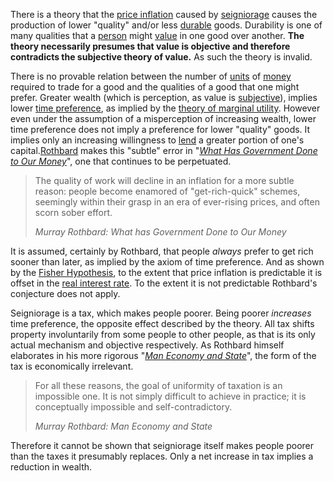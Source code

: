 There is a theory that the [price inflation](https://en.m.wikipedia.org/wiki/Inflation) caused by [seigniorage](https://en.m.wikipedia.org/wiki/Seigniorage) causes the production of lower "quality" and/or less [durable](Depreciation-Principle) goods. Durability is one of many qualities that a [person](Glossary#person) might [value](Glossary#value) in one good over another. **The theory necessarily presumes that value is objective and therefore contradicts the subjective theory of value.** As such the theory is invalid.

There is no provable relation between the number of [units](Glossary#unit) of [money](Money-Taxonomy) required to trade for a good and the qualities of a good that one might prefer. Greater wealth (which is perception, as value is [subjective](https://en.m.wikipedia.org/wiki/Subjective_theory_of_value)), implies lower [time preference](Time-Preference-Fallacy), as implied by the [theory of marginal utility](https://en.m.wikipedia.org/wiki/Marginal_utility). However even under the assumption of a misperception of increasing wealth, lower time preference does not imply a preference for lower "quality" goods. It implies only an increasing willingness to [lend](Glossary#lend) a greater portion of one's capital.[Rothbard](https://en.m.wikipedia.org/wiki/Murray_Rothbard) makes this "subtle" error in "[*What Has Government Done to Our Money*](https://mises.org/library/what-has-government-done-our-money/html/p/81)", one that continues to be perpetuated.

> The quality of work will decline in an inflation for a more subtle reason: people become enamored of "get-rich-quick" schemes, seemingly within their grasp in an era of ever-rising prices, and often scorn sober effort.
>
> *Murray Rothbard: What has Government Done to Our Money*

It is assumed, certainly by Rothbard, that people *always* prefer to get rich sooner than later, as implied by the axiom of time preference. And as shown by the [Fisher Hypothesis](https://en.m.wikipedia.org/wiki/Fisher_hypothesis), to the extent that price inflation is predictable it is offset in the [real interest rate](https://en.m.wikipedia.org/wiki/Real_interest_rate). To the extent it is not predictable Rothbard's conjecture does not apply.

Seigniorage is a tax, which makes people poorer. Being poorer *increases* time preference, the opposite effect described by the theory. All tax shifts property involuntarily from some people to other people, as that is its only actual mechanism and objective respectively. As Rothbard himself elaborates in his more rigorous "[*Man Economy and State*](https://mises.org/library/man-economy-and-state-power-and-market/html/ppp/1393)", the form of the tax is economically irrelevant.

> For all these reasons, the goal of uniformity of taxation is an impossible one. It is not simply difficult to achieve in practice; it is conceptually impossible and self-contradictory.
>
> *Murray Rothbard: Man Economy and State*

Therefore it cannot be shown that seigniorage itself makes people poorer than the taxes it presumably replaces. Only a net increase in tax implies a reduction in wealth.
